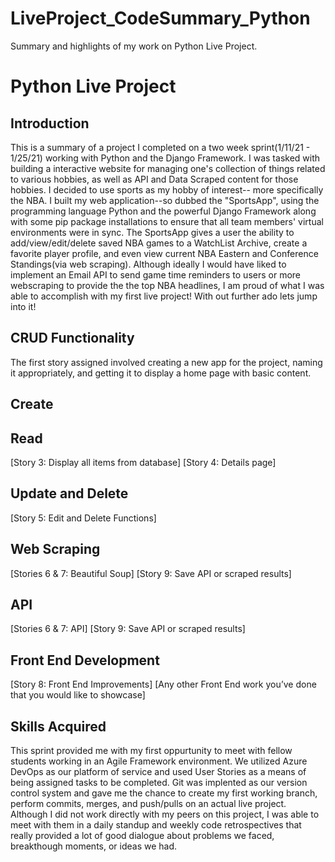 # LiveProject_CodeSummary_Python
 Summary and highlights of my work on Python Live Project.
 
<h1>Python Live Project</h1>

<h2>Introduction</h2>
This is a summary of a project I completed on  a two week sprint(1/11/21 - 1/25/21) working with Python and the Django Framework.     I was tasked with building a interactive website for managing one's collection of things related to various hobbies, as well as API and Data Scraped content for those hobbies.  I decided to use sports as my hobby of interest-- more specifically the NBA.  I built my web application--so dubbed the "SportsApp", using the programming language Python and the powerful Django Framework along with some pip package installations to ensure that all team members' virtual environments were in sync. The SportsApp gives a user the ability to add/view/edit/delete saved NBA games to a WatchList Archive, create a favorite player profile, and even view current NBA Eastern and Conference Standings(via web scraping). Although ideally I would have liked to implement an Email API to send game time reminders to users or more webscraping to provide the the top NBA headlines, I am proud of what I was able to accomplish with my first live project!  With out further ado lets jump into it!
 

<h2>CRUD Functionality</h2>
<p>The first story assigned involved creating a new app for the project, naming it appropriately, and getting it to display a home page with basic content.



<h2>Create</h2>


<h2>Read</h2>

[Story 3: Display all items from database]
[Story 4: Details page]

<h2>Update and Delete</h2>
[Story 5: Edit and Delete Functions]

<h2>Web Scraping</h2>
[Stories 6 & 7: Beautiful Soup]
[Story 9: Save API or scraped results]

<h2>API</h2>
[Stories 6 & 7: API]
[Story 9: Save API or scraped results]

<h2>Front End Development</h2>
[Story 8: Front End Improvements]
[Any other Front End work you’ve done that you would like to showcase]

<h2>Skills Acquired</h2>
This sprint provided me with my first oppurtunity to meet with fellow students working in an Agile Framework environment. We utilized Azure DevOps as our platform of service and used User Stories as a means of being assigned tasks to be completed.  Git was implented as our version control system and gave me the chance to create my first working branch, perform commits, merges,  and push/pulls on an actual live project.  Although I did not work directly with my peers on this project, I was able to meet with them in a daily standup and weekly code retrospectives that really provided a lot of good dialogue about problems we faced, breakthough moments, or ideas we had.

